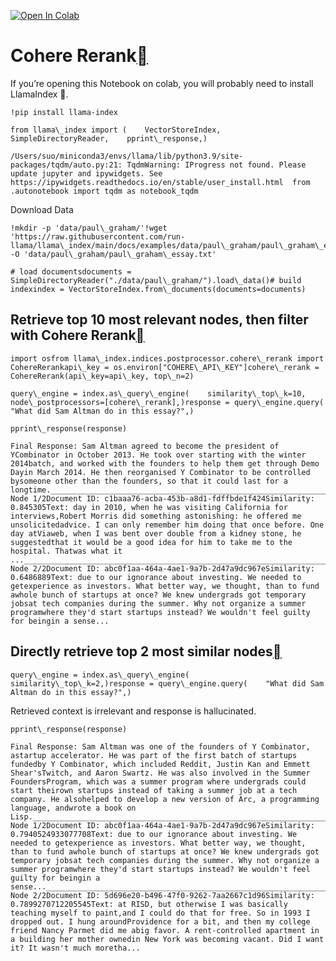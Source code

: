 [![Open In Colab](https://colab.research.google.com/assets/colab-badge.svg)](https://colab.research.google.com/github/run-llama/llama_index/blob/main/docs/examples/node_postprocessor/CohereRerank.ipynb)

Cohere Rerank[](#cohere-rerank "Permalink to this heading")
============================================================

If you’re opening this Notebook on colab, you will probably need to install LlamaIndex 🦙.


```
!pip install llama-index
```

```
from llama\_index import (    VectorStoreIndex,    SimpleDirectoryReader,    pprint\_response,)
```

```
/Users/suo/miniconda3/envs/llama/lib/python3.9/site-packages/tqdm/auto.py:21: TqdmWarning: IProgress not found. Please update jupyter and ipywidgets. See https://ipywidgets.readthedocs.io/en/stable/user_install.html  from .autonotebook import tqdm as notebook_tqdm
```
Download Data


```
!mkdir -p 'data/paul\_graham/'!wget 'https://raw.githubusercontent.com/run-llama/llama\_index/main/docs/examples/data/paul\_graham/paul\_graham\_essay.txt' -O 'data/paul\_graham/paul\_graham\_essay.txt'
```

```
# load documentsdocuments = SimpleDirectoryReader("./data/paul\_graham/").load\_data()# build indexindex = VectorStoreIndex.from\_documents(documents=documents)
```
Retrieve top 10 most relevant nodes, then filter with Cohere Rerank[](#retrieve-top-10-most-relevant-nodes-then-filter-with-cohere-rerank "Permalink to this heading")
-----------------------------------------------------------------------------------------------------------------------------------------------------------------------


```
import osfrom llama\_index.indices.postprocessor.cohere\_rerank import CohereRerankapi\_key = os.environ["COHERE\_API\_KEY"]cohere\_rerank = CohereRerank(api\_key=api\_key, top\_n=2)
```

```
query\_engine = index.as\_query\_engine(    similarity\_top\_k=10,    node\_postprocessors=[cohere\_rerank],)response = query\_engine.query(    "What did Sam Altman do in this essay?",)
```

```
pprint\_response(response)
```

```
Final Response: Sam Altman agreed to become the president of YCombinator in October 2013. He took over starting with the winter 2014batch, and worked with the founders to help them get through Demo Dayin March 2014. He then reorganised Y Combinator to be controlled bysomeone other than the founders, so that it could last for a longtime.______________________________________________________________________Source Node 1/2Document ID: c1baaa76-acba-453b-a8d1-fdffbde1f424Similarity: 0.845305Text: day in 2010, when he was visiting California for interviews,Robert Morris did something astonishing: he offered me unsolicitedadvice. I can only remember him doing that once before. One day atViaweb, when I was bent over double from a kidney stone, he suggestedthat it would be a good idea for him to take me to the hospital. Thatwas what it ...______________________________________________________________________Source Node 2/2Document ID: abc0f1aa-464a-4ae1-9a7b-2d47a9dc967eSimilarity: 0.6486889Text: due to our ignorance about investing. We needed to getexperience as investors. What better way, we thought, than to fund awhole bunch of startups at once? We knew undergrads got temporary jobsat tech companies during the summer. Why not organize a summer programwhere they'd start startups instead? We wouldn't feel guilty for beingin a sense...
```
Directly retrieve top 2 most similar nodes[](#directly-retrieve-top-2-most-similar-nodes "Permalink to this heading")
----------------------------------------------------------------------------------------------------------------------


```
query\_engine = index.as\_query\_engine(    similarity\_top\_k=2,)response = query\_engine.query(    "What did Sam Altman do in this essay?",)
```
Retrieved context is irrelevant and response is hallucinated.


```
pprint\_response(response)
```

```
Final Response: Sam Altman was one of the founders of Y Combinator, astartup accelerator. He was part of the first batch of startups fundedby Y Combinator, which included Reddit, Justin Kan and Emmett Shear'sTwitch, and Aaron Swartz. He was also involved in the Summer FoundersProgram, which was a summer program where undergrads could start theirown startups instead of taking a summer job at a tech company. He alsohelped to develop a new version of Arc, a programming language, andwrote a book on Lisp.______________________________________________________________________Source Node 1/2Document ID: abc0f1aa-464a-4ae1-9a7b-2d47a9dc967eSimilarity: 0.7940524933077708Text: due to our ignorance about investing. We needed to getexperience as investors. What better way, we thought, than to fund awhole bunch of startups at once? We knew undergrads got temporary jobsat tech companies during the summer. Why not organize a summer programwhere they'd start startups instead? We wouldn't feel guilty for beingin a sense...______________________________________________________________________Source Node 2/2Document ID: 5d696e20-b496-47f0-9262-7aa2667c1d96Similarity: 0.7899270712205545Text: at RISD, but otherwise I was basically teaching myself to paint,and I could do that for free. So in 1993 I dropped out. I hung aroundProvidence for a bit, and then my college friend Nancy Parmet did me abig favor. A rent-controlled apartment in a building her mother ownedin New York was becoming vacant. Did I want it? It wasn't much moretha...
```
